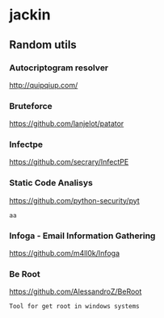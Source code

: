 # jackin

## Random utils

### Autocriptogram resolver

http://quipqiup.com/

### Bruteforce

https://github.com/lanjelot/patator

### Infectpe
https://github.com/secrary/InfectPE

### Static Code Analisys
https://github.com/python-security/pyt
```
aa
```
### Infoga - Email Information Gathering
https://github.com/m4ll0k/Infoga

### Be Root
https://github.com/AlessandroZ/BeRoot
```
Tool for get root in windows systems
```
